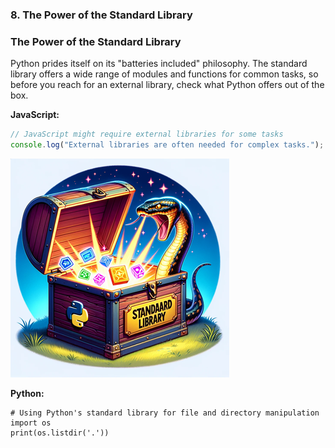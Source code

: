
### 8. The Power of the Standard Library

### The Power of the Standard Library
Python prides itself on its "batteries included" philosophy. The standard library offers a wide range of modules and functions for common tasks, so before you reach for an external library, check what Python offers out of the box.

**JavaScript:**
```javascript
// JavaScript might require external libraries for some tasks
console.log("External libraries are often needed for complex tasks.");
```

![The Power of the Standard Library](./images/8.png)

**Python:**
```
# Using Python's standard library for file and directory manipulation
import os
print(os.listdir('.'))
```
